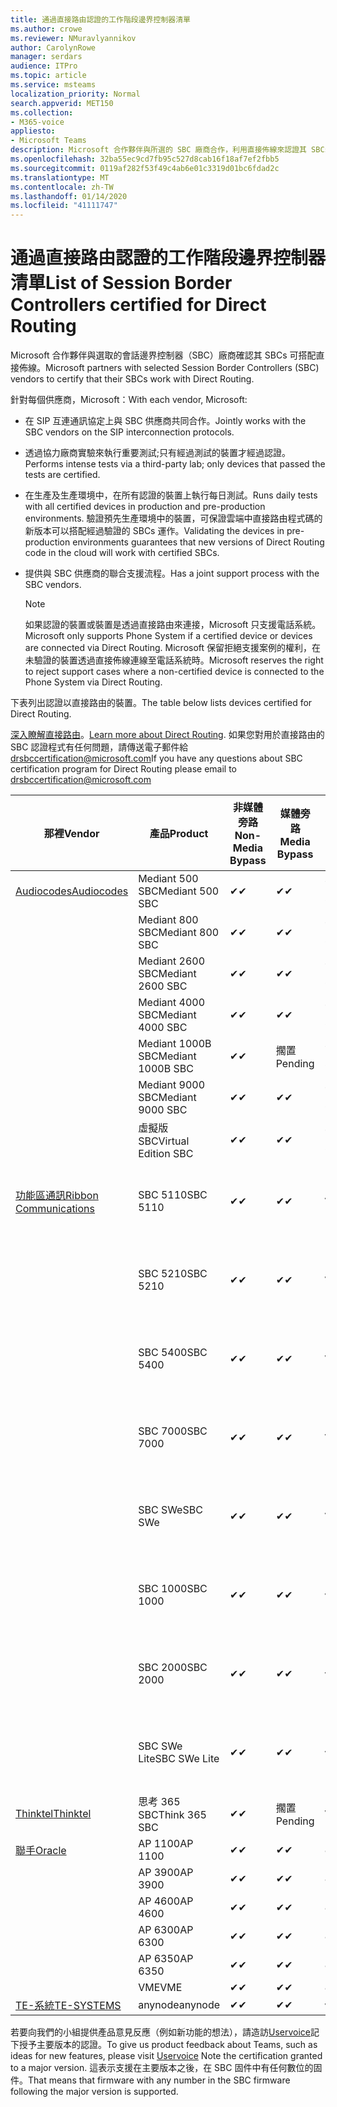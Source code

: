 ```yaml
---
title: 通過直接路由認證的工作階段邊界控制器清單
ms.author: crowe
ms.reviewer: NMuravlyannikov
author: CarolynRowe
manager: serdars
audience: ITPro
ms.topic: article
ms.service: msteams
localization_priority: Normal
search.appverid: MET150
ms.collection:
- M365-voice
appliesto:
- Microsoft Teams
description: Microsoft 合作夥伴與所選的 SBC 廠商合作，利用直接佈線來認證其 SBCs。
ms.openlocfilehash: 32ba55ec9cd7fb95c527d8cab16f18af7ef2fbb5
ms.sourcegitcommit: 0119af282f53f49c4ab6e01c3319d01bc6fdad2c
ms.translationtype: MT
ms.contentlocale: zh-TW
ms.lasthandoff: 01/14/2020
ms.locfileid: "41111747"
---
```

# <a name="list-of-session-border-controllers-certified-for-direct-routing"></a><span data-ttu-id="27868-103">通過直接路由認證的工作階段邊界控制器清單</span><span class="sxs-lookup"><span data-stu-id="27868-103">List of Session Border Controllers certified for Direct Routing</span></span>

<span data-ttu-id="27868-104">Microsoft 合作夥伴與選取的會話邊界控制器（SBC）廠商確認其 SBCs 可搭配直接佈線。</span><span class="sxs-lookup"><span data-stu-id="27868-104">Microsoft partners with selected Session Border Controllers (SBC) vendors to certify that their SBCs work with Direct Routing.</span></span> 

<span data-ttu-id="27868-105">針對每個供應商，Microsoft：</span><span class="sxs-lookup"><span data-stu-id="27868-105">With each vendor, Microsoft:</span></span> 

- <span data-ttu-id="27868-106">在 SIP 互連通訊協定上與 SBC 供應商共同合作。</span><span class="sxs-lookup"><span data-stu-id="27868-106">Jointly works with the SBC vendors on the SIP interconnection protocols.</span></span>
- <span data-ttu-id="27868-107">透過協力廠商實驗來執行重要測試;只有經過測試的裝置才經過認證。</span><span class="sxs-lookup"><span data-stu-id="27868-107">Performs intense tests via a third-party lab; only devices that passed the tests are certified.</span></span> 
- <span data-ttu-id="27868-108">在生產及生產環境中，在所有認證的裝置上執行每日測試。</span><span class="sxs-lookup"><span data-stu-id="27868-108">Runs daily tests with all certified devices in production and pre-production environments.</span></span> <span data-ttu-id="27868-109">驗證預先生產環境中的裝置，可保證雲端中直接路由程式碼的新版本可以搭配經過驗證的 SBCs 運作。</span><span class="sxs-lookup"><span data-stu-id="27868-109">Validating the devices in pre-production environments guarantees that new versions of Direct Routing code in the cloud will work with certified SBCs.</span></span> 
- <span data-ttu-id="27868-110">提供與 SBC 供應商的聯合支援流程。</span><span class="sxs-lookup"><span data-stu-id="27868-110">Has a joint support process with the SBC vendors.</span></span>


  > [!NOTE]
  > <span data-ttu-id="27868-111">如果認證的裝置或裝置是透過直接路由來連接，Microsoft 只支援電話系統。</span><span class="sxs-lookup"><span data-stu-id="27868-111">Microsoft only supports Phone System if a certified device or devices are connected via Direct Routing.</span></span> <span data-ttu-id="27868-112">Microsoft 保留拒絕支援案例的權利，在未驗證的裝置透過直接佈線連線至電話系統時。</span><span class="sxs-lookup"><span data-stu-id="27868-112">Microsoft reserves the right to reject support cases where a non-certified device is connected to the Phone System via Direct Routing.</span></span> 

<span data-ttu-id="27868-113">下表列出認證以直接路由的裝置。</span><span class="sxs-lookup"><span data-stu-id="27868-113">The table below lists devices certified for Direct Routing.</span></span> 

<span data-ttu-id="27868-114">[深入瞭解直接路由](https://aka.ms/dr)。</span><span class="sxs-lookup"><span data-stu-id="27868-114">[Learn more about Direct Routing](https://aka.ms/dr).</span></span> <span data-ttu-id="27868-115">如果您對用於直接路由的 SBC 認證程式有任何問題，請傳送電子郵件給 drsbccertification@microsoft.com</span><span class="sxs-lookup"><span data-stu-id="27868-115">If you have any questions about SBC certification program for Direct Routing please email to drsbccertification@microsoft.com</span></span>


|                                                       <span data-ttu-id="27868-116">那裡</span><span class="sxs-lookup"><span data-stu-id="27868-116">Vendor</span></span>                                                        |       <span data-ttu-id="27868-117">產品</span><span class="sxs-lookup"><span data-stu-id="27868-117">Product</span></span>       | <span data-ttu-id="27868-118">非媒體旁路</span><span class="sxs-lookup"><span data-stu-id="27868-118">Non-Media Bypass</span></span> | <span data-ttu-id="27868-119">媒體旁路</span><span class="sxs-lookup"><span data-stu-id="27868-119">Media Bypass</span></span> | <span data-ttu-id="27868-120">軟體版本</span><span class="sxs-lookup"><span data-stu-id="27868-120">Software Version</span></span> | <span data-ttu-id="27868-121">Vaidated 與 E911 提供者</span><span class="sxs-lookup"><span data-stu-id="27868-121">Vaidated with E911 providers</span></span> | <span data-ttu-id="27868-122">支援 ELIN</span><span class="sxs-lookup"><span data-stu-id="27868-122">ELIN capable</span></span>
|---------------------------------------------------------------------------------------------------------------------|---------------------|------------------|--------------|------------------|-----------------|------------------|
| [<span data-ttu-id="27868-123">Audiocodes</span><span class="sxs-lookup"><span data-stu-id="27868-123">Audiocodes</span></span>](https://www.audiocodes.com/solutions-products/products/products-for-microsoft-365/direct-routing-for-microsoft-teams) |   <span data-ttu-id="27868-124">Mediant 500 SBC</span><span class="sxs-lookup"><span data-stu-id="27868-124">Mediant 500 SBC</span></span>   |     <span data-ttu-id="27868-125">&#10004;</span><span class="sxs-lookup"><span data-stu-id="27868-125">&#10004;</span></span>     |   <span data-ttu-id="27868-126">&#10004;</span><span class="sxs-lookup"><span data-stu-id="27868-126">&#10004;</span></span>    |  <span data-ttu-id="27868-127">7.20. 250</span><span class="sxs-lookup"><span data-stu-id="27868-127">7.20A.250</span></span>   |
|                                                                                                                     |   <span data-ttu-id="27868-128">Mediant 800 SBC</span><span class="sxs-lookup"><span data-stu-id="27868-128">Mediant 800 SBC</span></span>   |     <span data-ttu-id="27868-129">&#10004;</span><span class="sxs-lookup"><span data-stu-id="27868-129">&#10004;</span></span>     |   <span data-ttu-id="27868-130">&#10004;</span><span class="sxs-lookup"><span data-stu-id="27868-130">&#10004;</span></span>     |  <span data-ttu-id="27868-131">7.20. 250</span><span class="sxs-lookup"><span data-stu-id="27868-131">7.20A.250</span></span>   |    |    |
|                                                                                                                     |  <span data-ttu-id="27868-132">Mediant 2600 SBC</span><span class="sxs-lookup"><span data-stu-id="27868-132">Mediant 2600 SBC</span></span>   |     <span data-ttu-id="27868-133">&#10004;</span><span class="sxs-lookup"><span data-stu-id="27868-133">&#10004;</span></span>     |   <span data-ttu-id="27868-134">&#10004;</span><span class="sxs-lookup"><span data-stu-id="27868-134">&#10004;</span></span>    |  <span data-ttu-id="27868-135">7.20. 250</span><span class="sxs-lookup"><span data-stu-id="27868-135">7.20A.250</span></span>   |     |    |    
|                                                                                                                     |  <span data-ttu-id="27868-136">Mediant 4000 SBC</span><span class="sxs-lookup"><span data-stu-id="27868-136">Mediant 4000 SBC</span></span>   |     <span data-ttu-id="27868-137">&#10004;</span><span class="sxs-lookup"><span data-stu-id="27868-137">&#10004;</span></span>     |   <span data-ttu-id="27868-138">&#10004;</span><span class="sxs-lookup"><span data-stu-id="27868-138">&#10004;</span></span>     |  <span data-ttu-id="27868-139">7.20. 250</span><span class="sxs-lookup"><span data-stu-id="27868-139">7.20A.250</span></span>   |     |    |    
|                                                                                                                     | <span data-ttu-id="27868-140">Mediant 1000B SBC</span><span class="sxs-lookup"><span data-stu-id="27868-140">Mediant 1000B  SBC</span></span>  |     <span data-ttu-id="27868-141">&#10004;</span><span class="sxs-lookup"><span data-stu-id="27868-141">&#10004;</span></span>     |   <span data-ttu-id="27868-142">擱置</span><span class="sxs-lookup"><span data-stu-id="27868-142">Pending</span></span>     |  <span data-ttu-id="27868-143">7.20. 250</span><span class="sxs-lookup"><span data-stu-id="27868-143">7.20A.250</span></span>  |    |    |    
|                                                                                                                     | <span data-ttu-id="27868-144">Mediant 9000 SBC</span><span class="sxs-lookup"><span data-stu-id="27868-144">Mediant 9000  SBC</span></span>  |     <span data-ttu-id="27868-145">&#10004;</span><span class="sxs-lookup"><span data-stu-id="27868-145">&#10004;</span></span>     |   <span data-ttu-id="27868-146">&#10004;</span><span class="sxs-lookup"><span data-stu-id="27868-146">&#10004;</span></span>     |  <span data-ttu-id="27868-147">7.20. 250</span><span class="sxs-lookup"><span data-stu-id="27868-147">7.20A.250</span></span>   |    |    |                                                                       
|                                                                                                                     | <span data-ttu-id="27868-148">虛擬版 SBC</span><span class="sxs-lookup"><span data-stu-id="27868-148">Virtual Edition SBC</span></span> |     <span data-ttu-id="27868-149">&#10004;</span><span class="sxs-lookup"><span data-stu-id="27868-149">&#10004;</span></span>     |   <span data-ttu-id="27868-150">&#10004;</span><span class="sxs-lookup"><span data-stu-id="27868-150">&#10004;</span></span>     |  <span data-ttu-id="27868-151">7.20. 250</span><span class="sxs-lookup"><span data-stu-id="27868-151">7.20A.250</span></span> |    |    |    
|  [<span data-ttu-id="27868-152">功能區通訊</span><span class="sxs-lookup"><span data-stu-id="27868-152">Ribbon Communications</span></span>](https://ribboncommunications.com/solutions/enterprise-solutions/microsoft-skype-business)  |      <span data-ttu-id="27868-153">SBC 5110</span><span class="sxs-lookup"><span data-stu-id="27868-153">SBC 5110</span></span>       |     <span data-ttu-id="27868-154">&#10004;</span><span class="sxs-lookup"><span data-stu-id="27868-154">&#10004;</span></span>     |   <span data-ttu-id="27868-155">&#10004;</span><span class="sxs-lookup"><span data-stu-id="27868-155">&#10004;</span></span>    |       <span data-ttu-id="27868-156">V 7。2</span><span class="sxs-lookup"><span data-stu-id="27868-156">V7.2</span></span>       |  <span data-ttu-id="27868-157">Intrado ERS</span><span class="sxs-lookup"><span data-stu-id="27868-157">Intrado ERS</span></span> <br><span data-ttu-id="27868-158">Intrado EGW</span><span class="sxs-lookup"><span data-stu-id="27868-158">Intrado EGW</span></span> |   <span data-ttu-id="27868-159">否</span><span class="sxs-lookup"><span data-stu-id="27868-159">No</span></span> |    
|                                                                                                                     |      <span data-ttu-id="27868-160">SBC 5210</span><span class="sxs-lookup"><span data-stu-id="27868-160">SBC 5210</span></span>       |     <span data-ttu-id="27868-161">&#10004;</span><span class="sxs-lookup"><span data-stu-id="27868-161">&#10004;</span></span>     |  <span data-ttu-id="27868-162">&#10004;</span><span class="sxs-lookup"><span data-stu-id="27868-162">&#10004;</span></span>    |       <span data-ttu-id="27868-163">V 7。2</span><span class="sxs-lookup"><span data-stu-id="27868-163">V7.2</span></span>       |   <span data-ttu-id="27868-164">Intrado ERS</span><span class="sxs-lookup"><span data-stu-id="27868-164">Intrado ERS</span></span> <br><span data-ttu-id="27868-165">Intrado EGW</span><span class="sxs-lookup"><span data-stu-id="27868-165">Intrado EGW</span></span>  | <span data-ttu-id="27868-166">否</span><span class="sxs-lookup"><span data-stu-id="27868-166">No</span></span>   |    
|                                                                                                                     |      <span data-ttu-id="27868-167">SBC 5400</span><span class="sxs-lookup"><span data-stu-id="27868-167">SBC 5400</span></span>       |     <span data-ttu-id="27868-168">&#10004;</span><span class="sxs-lookup"><span data-stu-id="27868-168">&#10004;</span></span>     |   <span data-ttu-id="27868-169">&#10004;</span><span class="sxs-lookup"><span data-stu-id="27868-169">&#10004;</span></span>   |       <span data-ttu-id="27868-170">V 7。2</span><span class="sxs-lookup"><span data-stu-id="27868-170">V7.2</span></span>       |  <span data-ttu-id="27868-171">Intrado ERS</span><span class="sxs-lookup"><span data-stu-id="27868-171">Intrado ERS</span></span> <br><span data-ttu-id="27868-172">Intrado EGW</span><span class="sxs-lookup"><span data-stu-id="27868-172">Intrado EGW</span></span>    |<span data-ttu-id="27868-173">否</span><span class="sxs-lookup"><span data-stu-id="27868-173">No</span></span>|    
|                                                                                                                     |      <span data-ttu-id="27868-174">SBC 7000</span><span class="sxs-lookup"><span data-stu-id="27868-174">SBC 7000</span></span>       |     <span data-ttu-id="27868-175">&#10004;</span><span class="sxs-lookup"><span data-stu-id="27868-175">&#10004;</span></span>     |   <span data-ttu-id="27868-176">&#10004;</span><span class="sxs-lookup"><span data-stu-id="27868-176">&#10004;</span></span>    |       <span data-ttu-id="27868-177">V 7。2</span><span class="sxs-lookup"><span data-stu-id="27868-177">V7.2</span></span>       |   <span data-ttu-id="27868-178">Intrado ERS</span><span class="sxs-lookup"><span data-stu-id="27868-178">Intrado ERS</span></span> <br><span data-ttu-id="27868-179">Intrado EGW</span><span class="sxs-lookup"><span data-stu-id="27868-179">Intrado EGW</span></span>  |  <span data-ttu-id="27868-180">否</span><span class="sxs-lookup"><span data-stu-id="27868-180">No</span></span>  |    
|                                                                                                                     |       <span data-ttu-id="27868-181">SBC SWe</span><span class="sxs-lookup"><span data-stu-id="27868-181">SBC SWe</span></span>       |     <span data-ttu-id="27868-182">&#10004;</span><span class="sxs-lookup"><span data-stu-id="27868-182">&#10004;</span></span>     |   <span data-ttu-id="27868-183">&#10004;</span><span class="sxs-lookup"><span data-stu-id="27868-183">&#10004;</span></span>   |       <span data-ttu-id="27868-184">V 7。2</span><span class="sxs-lookup"><span data-stu-id="27868-184">V7.2</span></span>       |   <span data-ttu-id="27868-185">Intrado ERS</span><span class="sxs-lookup"><span data-stu-id="27868-185">Intrado ERS</span></span> <br><span data-ttu-id="27868-186">Intrado EGW</span><span class="sxs-lookup"><span data-stu-id="27868-186">Intrado EGW</span></span> |   <span data-ttu-id="27868-187">否</span><span class="sxs-lookup"><span data-stu-id="27868-187">No</span></span> |    
|                                                                                                                     |      <span data-ttu-id="27868-188">SBC 1000</span><span class="sxs-lookup"><span data-stu-id="27868-188">SBC 1000</span></span>       |     <span data-ttu-id="27868-189">&#10004;</span><span class="sxs-lookup"><span data-stu-id="27868-189">&#10004;</span></span>     |   <span data-ttu-id="27868-190">&#10004;</span><span class="sxs-lookup"><span data-stu-id="27868-190">&#10004;</span></span>    |      <span data-ttu-id="27868-191">v.. 8.0。1</span><span class="sxs-lookup"><span data-stu-id="27868-191">v8.0.1</span></span>     |  <span data-ttu-id="27868-192">Intrado ERS</span><span class="sxs-lookup"><span data-stu-id="27868-192">Intrado ERS</span></span> <br><span data-ttu-id="27868-193">Intrado EGW</span><span class="sxs-lookup"><span data-stu-id="27868-193">Intrado EGW</span></span>   |  <span data-ttu-id="27868-194">擱置</span><span class="sxs-lookup"><span data-stu-id="27868-194">Pending</span></span>  |    
|                                                                                                                     |      <span data-ttu-id="27868-195">SBC 2000</span><span class="sxs-lookup"><span data-stu-id="27868-195">SBC 2000</span></span>       |     <span data-ttu-id="27868-196">&#10004;</span><span class="sxs-lookup"><span data-stu-id="27868-196">&#10004;</span></span>     |   <span data-ttu-id="27868-197">&#10004;</span><span class="sxs-lookup"><span data-stu-id="27868-197">&#10004;</span></span>   |     <span data-ttu-id="27868-198">v.. 8.0。1</span><span class="sxs-lookup"><span data-stu-id="27868-198">v8.0.1</span></span>     |  <span data-ttu-id="27868-199">Intrado ERS</span><span class="sxs-lookup"><span data-stu-id="27868-199">Intrado ERS</span></span> <br><span data-ttu-id="27868-200">Intrado EGW</span><span class="sxs-lookup"><span data-stu-id="27868-200">Intrado EGW</span></span>  |  <span data-ttu-id="27868-201">擱置</span><span class="sxs-lookup"><span data-stu-id="27868-201">Pending</span></span>  |    
|                                                                                                                     |    <span data-ttu-id="27868-202">SBC SWe Lite</span><span class="sxs-lookup"><span data-stu-id="27868-202">SBC SWe Lite</span></span>     |     <span data-ttu-id="27868-203">&#10004;</span><span class="sxs-lookup"><span data-stu-id="27868-203">&#10004;</span></span>     |  <span data-ttu-id="27868-204">&#10004;</span><span class="sxs-lookup"><span data-stu-id="27868-204">&#10004;</span></span>    |      <span data-ttu-id="27868-205">v.. 8.0。1</span><span class="sxs-lookup"><span data-stu-id="27868-205">v8.0.1</span></span>    |  <span data-ttu-id="27868-206">Intrado ERS</span><span class="sxs-lookup"><span data-stu-id="27868-206">Intrado ERS</span></span> <br><span data-ttu-id="27868-207">Intrado EGW</span><span class="sxs-lookup"><span data-stu-id="27868-207">Intrado EGW</span></span>   |  <span data-ttu-id="27868-208">擱置</span><span class="sxs-lookup"><span data-stu-id="27868-208">Pending</span></span>  |    
|                     [<span data-ttu-id="27868-209">Thinktel</span><span class="sxs-lookup"><span data-stu-id="27868-209">Thinktel</span></span>](https://www.thinktel.ca/services/think-365/think-365-overview/)                      |    <span data-ttu-id="27868-210">思考 365 SBC</span><span class="sxs-lookup"><span data-stu-id="27868-210">Think 365 SBC</span></span>    |     <span data-ttu-id="27868-211">&#10004;</span><span class="sxs-lookup"><span data-stu-id="27868-211">&#10004;</span></span>     |   <span data-ttu-id="27868-212">擱置</span><span class="sxs-lookup"><span data-stu-id="27868-212">Pending</span></span>    |       <span data-ttu-id="27868-213">V 1。4</span><span class="sxs-lookup"><span data-stu-id="27868-213">V1.4</span></span>       |     |    |    
|                     [<span data-ttu-id="27868-214">聯手</span><span class="sxs-lookup"><span data-stu-id="27868-214">Oracle</span></span>](https://www.oracle.com/industries/communications/enterprise-session-border-controller/microsoft.html)                      |    <span data-ttu-id="27868-215">AP 1100</span><span class="sxs-lookup"><span data-stu-id="27868-215">AP 1100</span></span>      |    <span data-ttu-id="27868-216">&#10004;</span><span class="sxs-lookup"><span data-stu-id="27868-216">&#10004;</span></span>     |    <span data-ttu-id="27868-217">&#10004;</span><span class="sxs-lookup"><span data-stu-id="27868-217">&#10004;</span></span>    |   <span data-ttu-id="27868-218">8.3.0.0.1</span><span class="sxs-lookup"><span data-stu-id="27868-218">8.3.0.0.1</span></span> |    |    |    
|                                                                                                                    |    <span data-ttu-id="27868-219">AP 3900</span><span class="sxs-lookup"><span data-stu-id="27868-219">AP 3900</span></span>           |    <span data-ttu-id="27868-220">&#10004;</span><span class="sxs-lookup"><span data-stu-id="27868-220">&#10004;</span></span>     |    <span data-ttu-id="27868-221">&#10004;</span><span class="sxs-lookup"><span data-stu-id="27868-221">&#10004;</span></span>   |   <span data-ttu-id="27868-222">8.3.0.0.1</span><span class="sxs-lookup"><span data-stu-id="27868-222">8.3.0.0.1</span></span>  |    |    |    
|                                                                                                                    |      <span data-ttu-id="27868-223">AP 4600</span><span class="sxs-lookup"><span data-stu-id="27868-223">AP 4600</span></span>         |    <span data-ttu-id="27868-224">&#10004;</span><span class="sxs-lookup"><span data-stu-id="27868-224">&#10004;</span></span>   |    <span data-ttu-id="27868-225">&#10004;</span><span class="sxs-lookup"><span data-stu-id="27868-225">&#10004;</span></span>     |     <span data-ttu-id="27868-226">8.3.0.0.1</span><span class="sxs-lookup"><span data-stu-id="27868-226">8.3.0.0.1</span></span>  |   |    |    
|                                                                                                                    |      <span data-ttu-id="27868-227">AP 6300</span><span class="sxs-lookup"><span data-stu-id="27868-227">AP 6300</span></span>         |    <span data-ttu-id="27868-228">&#10004;</span><span class="sxs-lookup"><span data-stu-id="27868-228">&#10004;</span></span>   |    <span data-ttu-id="27868-229">&#10004;</span><span class="sxs-lookup"><span data-stu-id="27868-229">&#10004;</span></span>     |     <span data-ttu-id="27868-230">8.3.0.0.1</span><span class="sxs-lookup"><span data-stu-id="27868-230">8.3.0.0.1</span></span>  |   |    |    
|                                                                                                                   |      <span data-ttu-id="27868-231">AP 6350</span><span class="sxs-lookup"><span data-stu-id="27868-231">AP 6350</span></span>           |    <span data-ttu-id="27868-232">&#10004;</span><span class="sxs-lookup"><span data-stu-id="27868-232">&#10004;</span></span>   |    <span data-ttu-id="27868-233">&#10004;</span><span class="sxs-lookup"><span data-stu-id="27868-233">&#10004;</span></span>    |     <span data-ttu-id="27868-234">8.3.0.0.1</span><span class="sxs-lookup"><span data-stu-id="27868-234">8.3.0.0.1</span></span>  |        |    |                                            
|                                                                                                                    |      <span data-ttu-id="27868-235">VME</span><span class="sxs-lookup"><span data-stu-id="27868-235">VME</span></span>           |    <span data-ttu-id="27868-236">&#10004;</span><span class="sxs-lookup"><span data-stu-id="27868-236">&#10004;</span></span>    |    <span data-ttu-id="27868-237">&#10004;</span><span class="sxs-lookup"><span data-stu-id="27868-237">&#10004;</span></span>    |     <span data-ttu-id="27868-238">8.3.0.0.1</span><span class="sxs-lookup"><span data-stu-id="27868-238">8.3.0.0.1</span></span>   |    |    |    
|                     [<span data-ttu-id="27868-239">TE-系統</span><span class="sxs-lookup"><span data-stu-id="27868-239">TE-SYSTEMS</span></span>](https://www.anynode.de/anynode-and-microsoft-teams/)                               |     <span data-ttu-id="27868-240">anynode</span><span class="sxs-lookup"><span data-stu-id="27868-240">anynode</span></span>         |     <span data-ttu-id="27868-241">&#10004;</span><span class="sxs-lookup"><span data-stu-id="27868-241">&#10004;</span></span>   |  <span data-ttu-id="27868-242">&#10004;</span><span class="sxs-lookup"><span data-stu-id="27868-242">&#10004;</span></span>   |      <span data-ttu-id="27868-243">v 3.16。2</span><span class="sxs-lookup"><span data-stu-id="27868-243">v3.16.2</span></span>      |     |    |    

<span data-ttu-id="27868-244">若要向我們的小組提供產品意見反應（例如新功能的想法），請造訪[Uservoice](https://microsoftteams.uservoice.com)記下授予主要版本的認證。</span><span class="sxs-lookup"><span data-stu-id="27868-244">To give us product feedback about Teams, such as ideas for new features, please visit [Uservoice](https://microsoftteams.uservoice.com) Note the certification granted to a major version.</span></span> <span data-ttu-id="27868-245">這表示支援在主要版本之後，在 SBC 固件中有任何數位的固件。</span><span class="sxs-lookup"><span data-stu-id="27868-245">That means that firmware with any number in the SBC firmware following the major version is supported.</span></span>

